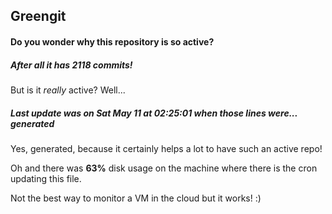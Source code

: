 ## Greengit

#### Do you wonder why this repository is so active?

##### After all it has 2118 commits!

But is it *really* active? Well...

##### Last update was on Sat May 11 at 02:25:01 when those lines were... generated

Yes, generated, because it certainly helps a lot to have such an active repo!

Oh and there was **63%** disk usage on the machine
where there is the cron updating this file.

Not the best way to monitor a VM in the cloud but it works! :)
